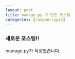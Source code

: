 ```yaml
---
layout: post
title: manage.py 가 만든 포스팅
categories: [raspberrypi4]
---
```


### **새로운 포스팅!!**
manage.py가 작성했습니다.    